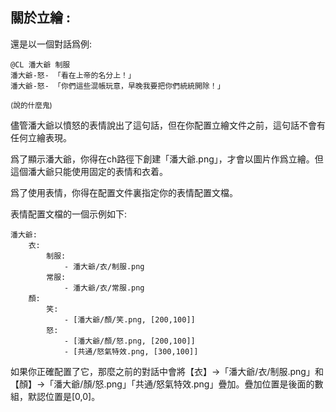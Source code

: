 ## 關於立繪 : 

還是以一個對話爲例: 

    @CL 潘大爺 制服    
    潘大爺-怒- 「看在上帝的名分上！」
    潘大爺-怒- 「你們這些混帳玩意，早晚我要把你們統統開除！」

<small>(說的什麼鬼)</small>

儘管潘大爺以憤怒的表情說出了這句話，但在你配置立繪文件之前，這句話不會有任何立繪表現。

爲了顯示潘大爺，你得在ch路徑下創建「潘大爺.png」，才會以圖片作爲立繪。但這個潘大爺只能使用固定的表情和衣着。

爲了使用表情，你得在配置文件裏指定你的表情配置文檔。

表情配置文檔的一個示例如下: 

    潘大爺:
        衣:
            制服: 
                - 潘大爺/衣/制服.png
            常服: 
                - 潘大爺/衣/常服.png
        顏: 
            笑:
                - [潘大爺/顏/笑.png, [200,100]]
            怒: 
                - [潘大爺/顏/怒.png, [200,100]]
                - [共通/怒氣特效.png, [300,100]]
                
如果你正確配置了它，那麼之前的對話中會將【衣】->「潘大爺/衣/制服.png」和【顏】->「潘大爺/顏/怒.png」「共通/怒氣特效.png」疊加。疊加位置是後面的數組，默認位置是[0,0]。